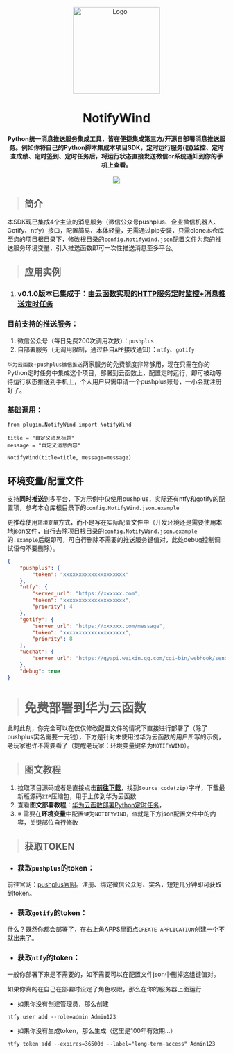 

<p align="center"><img src="https://testingcf.jsdelivr.net/gh/4444TENSEI/CDN/img/avatar/AngelDog/AngelDog-rounded.png" alt="Logo"
    width="200" height="200"/></p>
<h1 align="center">NotifyWind</h1>
<h4 align="center">Python统一消息推送服务集成工具，皆在便捷集成第三方/开源自部署消息推送服务。例如你将自己的Python脚本集成本项目SDK，定时运行服务(器)监控、定时查成绩、定时签到、定时任务后，将运行状态直接发送微信or系统通知到你的手机上查看。</h4>
<p align="center">
<img src="https://img.shields.io/badge/Python-276DC3?style=for-the-badge&logo=python&logoColor=white" />
</p>    




> ## 简介

本SDK现已集成4个主流的消息服务（微信公众号pushplus、企业微信机器人、Gotify、ntfy）接口，配置简易、本体轻量，无需通过pip安装，只需clone本仓库至您的项目根目录下，修改根目录的`config.NotifyWind.json`配置文件为您的推送服务环境变量，引入推送函数即可一次性推送消息至多平台。

> ## 应用实例

1. ### v0.1.0版本已集成于：[由云函数实现的HTTP服务定时监控+消息推送定时任务](https://github.com/4444TENSEI/NotifyMonitor)


### 目前支持的推送服务：

1. 微信公众号（每日免费200次调用次数）：`pushplus`
2. 自部署服务（无调用限制，通过各自`APP`接收通知）：`ntfy`、`gotify`

`华为云函数`+`pushplus微信推送`两家服务的免费额度非常够用，现在只需在你的Python定时任务中集成这个项目，部署到云函数上，配置定时运行，即可被动等待运行状态推送到手机上，个人用户只需申请一个pushplus账号，一小会就注册好了。

### 基础调用：

```
from plugin.NotifyWind import NotifyWind

title = "自定义消息标题"
message = "自定义消息内容"

NotifyWind(title=title, message=message)
```

## 环境变量/配置文件

支持**同时推送**到多平台，下方示例中仅使用pushplus，实际还有ntfy和gotify的配置项，参考本仓库根目录下的`config.NotifyWind.json.example`

更推荐使用`环境变量`方式，而不是写在实际配置文件中（开发环境还是需要使用本地json文件，自行去除项目根目录的`config.NotifyWind.json.example`的`.example`后缀即可，可自行删除不需要的推送服务键值对，此处debug控制调试语句不要删除）。

```json
{
    "pushplus": {
        "token": "xxxxxxxxxxxxxxxxxxxx"
    },
    "ntfy": {
        "server_url": "https://xxxxxx.com",
        "token": "xxxxxxxxxxxxxxxxxxxx",
        "priority": 4
    },
    "gotify": {
        "server_url": "https://xxxxxx.com/message",
        "token": "xxxxxxxxxxxxxxxxxxxx",
        "priority": 8
    },
    "wechat": {
        "server_url": "https://qyapi.weixin.qq.com/cgi-bin/webhook/send?key=xxxxxx"
    },
    "debug": true
}
```

> # 免费部署到华为云函数

此时此刻，你完全可以在仅仅修改配置文件的情况下直接进行部署了（除了pushplus实名需要一元钱），下方是针对未使用过华为云函数的用户所写的示例，老玩家也许不需要看了（提醒老玩家：环境变量键名为`NOTIFYWIND`）。

> ## 图文教程

1. 拉取项目源码或者是直接点击[**前往下载**](https://github.com/4444TENSEI/NotifyMonitor/releases/latest)，找到`Source code(zip)`字样，下载最新版源码`ZIP`压缩包，用于上传到华为云函数
2. 查看**图文部署教程**：[华为云函数部署Python定时任务](https://blog.yokaze.top/archives/930)，
3. ※ 需要在**环境变量**中配置`键`为`NOTIFYWIND`，`值`就是下方json配置文件中的内容，关键部位自行修改

> ## 获取TOKEN
>

- ### 获取`pushplus`的token：

前往官网：[pushplus官网](https://www.pushplus.plus/push1.html)。注册、绑定微信公众号、实名，短短几分钟即可获取到token。

- ### 获取`gotify`的token：

什么？既然你都会部署了，在右上角APPS里面点`CREATE APPLICATION`创建一个不就出来了。

- ### 获取`ntfy`的token：

一般你部署下来是不需要的，如不需要可以在配置文件json中删掉这组键值对。

如果你真的在自己在部署时设定了角色权限，那么在你的服务器上面运行

- 如果你没有创建管理员，那么创建

```
ntfy user add --role=admin Admin123
```

- 如果你没有生成token，那么生成（这里是100年有效期...）

```
ntfy token add --expires=36500d --label="long-term-access" Admin123
```

